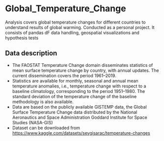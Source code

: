 # Global_Temperature_Change
Analysis covers global temperature changes for different countries to understand results of global warming. Conducted as a personal project. It consists of pandas dF data handling, geospatial visualizations and hypothesis tests

## Data description

* The FAOSTAT Temperature Change domain disseminates statistics of mean surface temperature change by country, with annual updates. The current dissemination covers the period 1961–2019. 
* Statistics are available for monthly, seasonal and annual mean temperature anomalies, i.e., temperature change with respect to a baseline climatology, corresponding to the period 1951–1980. The standard deviation of the temperature change of the baseline methodology is also available. 
* Data are based on the publicly available GISTEMP data, the Global Surface Temperature Change data distributed by the National Aeronautics and Space Administration Goddard Institute for Space Studies (NASA-GIS)
* Dataset can be downloaded from https://www.kaggle.com/datasets/sevgisarac/temperature-changes
